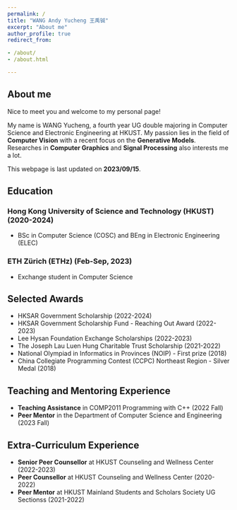 ```yaml
---
permalink: /
title: "WANG Andy Yucheng 王禹铖"
excerpt: "About me"
author_profile: true
redirect_from:

- /about/
- /about.html

---
```


## About me
Nice to meet you and welcome to my personal page! 

My name is WANG Yucheng, a fourth year UG double majoring in Computer Science and Electronic Engineering at HKUST. My passion lies in the field of **Computer Vision** with a recent focus on the **Generative Models**. Researches in **Computer Graphics** and **Signal Processing** also interests me a lot.

This webpage is last updated on **2023/09/15**.

## Education
### Hong Kong University of Science and Technology (HKUST) (2020-2024)
- BSc in Computer Science (COSC) and BEng in Electronic Engineering (ELEC)

### ETH Zürich (ETHz) (Feb-Sep, 2023)
- Exchange student in Computer Science

## Selected Awards
- HKSAR Government Scholarship (2022-2024)
- HKSAR Government Scholarship Fund - Reaching Out Award (2022-2023)
- Lee Hysan Foundation Exchange Scholarships (2022-2023)
- The Joseph Lau Luen Hung Charitable Trust Scholarship (2021-2022)
- National Olympiad in Informatics in Provinces (NOIP) - First prize (2018)
- China Collegiate Programming Contest (CCPC) Northeast Region - Silver Medal (2018)

## Teaching and Mentoring Experience
- **Teaching Assistance** in COMP2011 Programming with C++ (2022 Fall)
- **Peer Mentor** in the Department of Computer Science and Engineering (2023 Fall)

## Extra-Curriculum Experience
- **Senior Peer Counsellor** at HKUST Counseling and Wellness Center (2022-2023)
- **Peer Counsellor** at HKUST Counseling and Wellness Center (2020-2022)
- **Peer Mentor** at HKUST Mainland Students and Scholars Society UG Sectionss (2021-2022)



